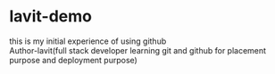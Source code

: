 # lavit-demo
this is my initial experience of using github
<br>
Author-lavit(full stack developer learning git and github for placement purpose and deployment purpose)
